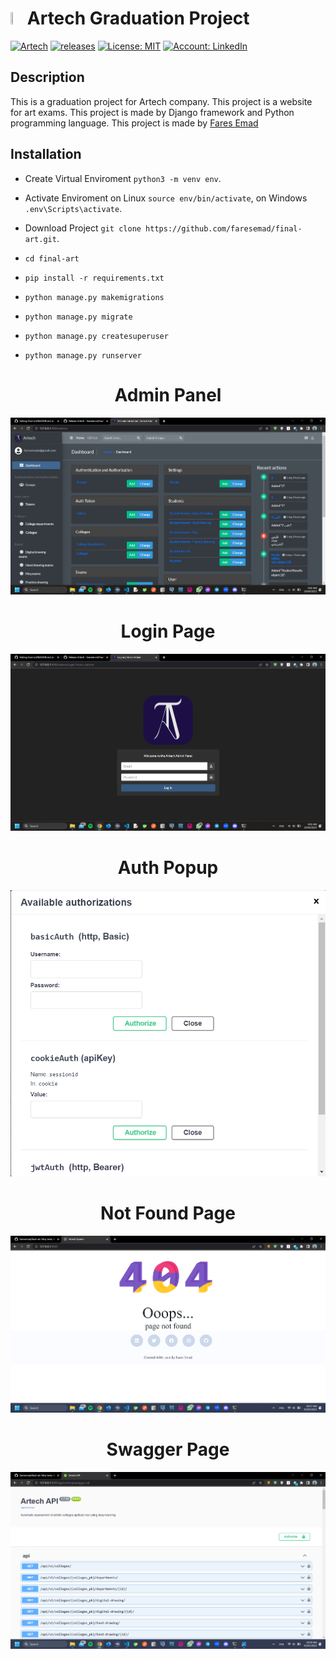 # <img src='static\app\logo.ico' style='width:4%;height:4%'> Artech Graduation Project

[![Artech](https://img.shields.io/badge/Artech-Graduation%20Project-purple)](https://github.com/faresemad/final-art/)
[![releases](https://img.shields.io/badge/Releases-v1.0.0-green)](https://github.com/faresemad/final-art/tags/v1.0.0)
[![License: MIT](https://img.shields.io/badge/License-MIT-yellow.svg)](https://opensource.org/licenses/MIT)
[![Account: LinkedIn](https://img.shields.io/badge/Fares%20Emad-LinkedIn-blue)](https://www.linkedin.com/in/faresemad/)

## Description
This is a graduation project for Artech company. This project is a website for art exams. This project is made by Django framework and Python programming language. This project is made by [Fares Emad](https://github.com/faresemad/)

## Installation

- Create Virtual Enviroment ```python3 -m venv env```.

- Activate Enviroment on Linux ```source env/bin/activate```, on Windows ```.env\Scripts\activate```.

- Download Project ```git clone https://github.com/faresemad/final-art.git```.

- ```cd final-art```

- ```pip install -r requirements.txt```

- ```python manage.py makemigrations```

- ```python manage.py migrate```

- ```python manage.py createsuperuser```

- ```python manage.py runserver```

<h1 align="center">Admin Panel</h1>
<img src='static/app/1.png'>

<h1 align="center">Login Page</h1>
<img src='static/app/2.png'>

<h1 align="center">Auth Popup</h1>
<img src='static/app/3.png'>

<h1 align="center">Not Found Page</h1>
<img src='static/app/4.png'>

<h1 align="center">Swagger Page</h1>
<img src='static/app/5.png'>
